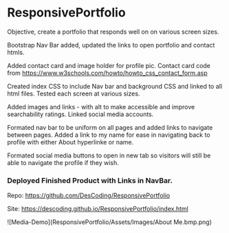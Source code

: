 # ResponsivePortfolio
Objective, create a portfolio that responds well on on various screen sizes.

Bootstrap Nav Bar added, updated the links to open portfolio and contact htmls.

Added contact card and image holder for profile pic.
    Contact card code from https://www.w3schools.com/howto/howto_css_contact_form.asp

Created index CSS to include Nav bar and background CSS and linked to all html files.  Tested each screen at various sizes.

Added images and links - with alt to make accessible and improve searchability ratings. Linked social media accounts.

Formated nav bar to be uniform on all pages and added links to navigate between pages.  Added a link to my name for ease in navigating back to profile with either About hyperlinke or name.

Formated social media buttons to open in new tab so visitors will still be able to navigate the profile if they wish.

### Deployed Finished Product with Links in NavBar.

Repo:  https://github.com/DesCoding/ResponsivePortfolio


Site:  https://descoding.github.io/ResponsivePortfolio/index.html

![Media-Demo](ResponsivePortfolio/Assets/Images/About Me.bmp.png)
